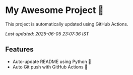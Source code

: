 # My Awesome Project 🚀

This project is automatically updated using GitHub Actions.

_Last updated: 2025-06-05 23:07:36 IST_

## Features
- Auto-update README using Python 🐍
- Auto Git push with GitHub Actions 🤖
